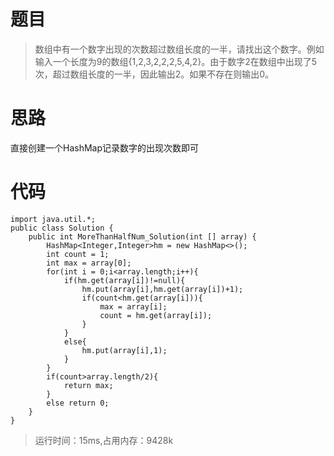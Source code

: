 # 题目
>数组中有一个数字出现的次数超过数组长度的一半，请找出这个数字。例如输入一个长度为9的数组{1,2,3,2,2,2,5,4,2}。由于数字2在数组中出现了5次，超过数组长度的一半，因此输出2。如果不存在则输出0。
# 思路
直接创建一个HashMap记录数字的出现次数即可
# 代码
```
import java.util.*;
public class Solution {
    public int MoreThanHalfNum_Solution(int [] array) {
        HashMap<Integer,Integer>hm = new HashMap<>();
        int count = 1;
        int max = array[0];
        for(int i = 0;i<array.length;i++){
            if(hm.get(array[i])!=null){
                hm.put(array[i],hm.get(array[i])+1);
                if(count<hm.get(array[i])){
                    max = array[i];
                    count = hm.get(array[i]);
                }
            }
            else{
                hm.put(array[i],1);
            }
        }
        if(count>array.length/2){
            return max;
        }
        else return 0;
    }
}
```
>运行时间：15ms,占用内存：9428k
